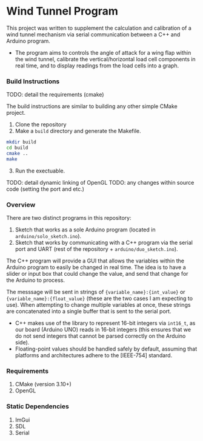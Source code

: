 # Wind Tunnel Program

This project was written to supplement the calculation and calibration of a wind tunnel mechanism via serial communication between a C++ and Arduino program. 
- The program aims to controls the angle of attack for a wing flap within the wind tunnel, calibrate the vertical/horizontal load cell components in real time, and to display readings from the load cells into a graph.

### Build Instructions
TODO: detail the requirements (cmake)

The build instructions are similar to building any other simple CMake project.
1. Clone the repository
2. Make a `build` directory and generate the Makefile. 
```bash
mkdir build
cd build
cmake ..
make
```
3. Run the exectuable.

TODO: detail dynamic linking of OpenGL
TODO: any changes within source code (setting the port and etc.)

### Overview

There are two distinct programs in this repository: 

1. Sketch that works as a sole Arduino program (located in `arduino/solo_sketch.ino`).
2. Sketch that works by communicating with a C++ program via the serial port and UART (rest of the repository + `arduino/duo_sketch.ino`).

The C++ program will provide a GUI that allows the variables within the Arduino program to easily be changed in real time. The idea is to have a slider or input box that could change the value, and send that change for the Arduino to process.

The messsage will be sent in strings of `{variable_name}:{int_value}` or `{variable_name}:{float_value}` (these are the two cases I am expecting to use). When attempting to change multiple variables at once, these strings are concatenated into a single buffer that is sent to the serial port.
- C++ makes use of the <cstdint> library to represent 16-bit integers via `int16_t`, as our board (Arduino UNO) reads in 16-bit integers (this ensures that we do not send integers that cannot be parsed correctly on the Arduino side).
- Floating-point values should be handled safely by default, assuming that platforms and architectures adhere to the [IEEE-754] standard.

### Requirements
1. CMake (version 3.10+)
2. OpenGL

### Static Dependencies
1. ImGui
2. SDL
3. Serial



